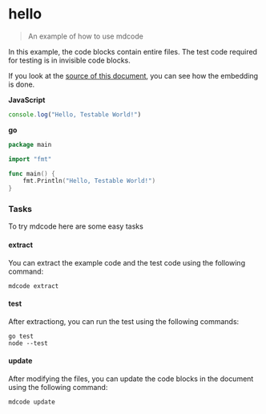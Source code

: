 # hello

> An example of how to use mdcode

In this example, the code blocks contain entire files. The test code required for testing is in invisible code blocks.

If you look at the [source of this document](https://github.com/szkiba/mdcode/blob/master/examples/hello/README.md?plain=1), you can see how the embedding is done.

**JavaScript**
```js file=hello.js
console.log("Hello, Testable World!")
```

<!--<script type="text/markdown">
```js file=hello.test.js
const assert = require("node:assert")
const test = require("node:test")

test("hello", (t) => {
    console.log = function (message) {
        assert.equal(message, "Hello, Testable World!")
    }
    require("./hello.js")
})
```
</script>-->

**go**
```go file=hello.go
package main

import "fmt"

func main() {
	fmt.Println("Hello, Testable World!")
}
```

<!--<script type="text/markdown">
```go file=hello_test.go
package main

import (
	"io"
	"os"
	"testing"
)

func Test_main(t *testing.T) {
	orig := os.Stdout

	reader, writer, err := os.Pipe()
	if err != nil {
		t.Error(err)
	}

	os.Stdout = writer

	main()

	if err = writer.Close(); err != nil {
		t.Error(err)
	}

	out, err := io.ReadAll(reader)
	if err != nil {
		t.Error(err)
	}

	os.Stdout = orig

	const expected = "Hello, Testable World!\n"

	if string(out) != expected {
		t.Errorf("\nexpected: %s\nactual:   %s\n", expected, string(out))
	}
}
```
</script>-->

### Tasks

To try mdcode here are some easy tasks

#### extract

You can extract the example code and the test code using the following command:

```
mdcode extract
```

#### test

After extractiong, you can run the test using the following commands:

```
go test
node --test
```

#### update

After modifying the files, you can update the code blocks in the document using the following command:

```
mdcode update
```

